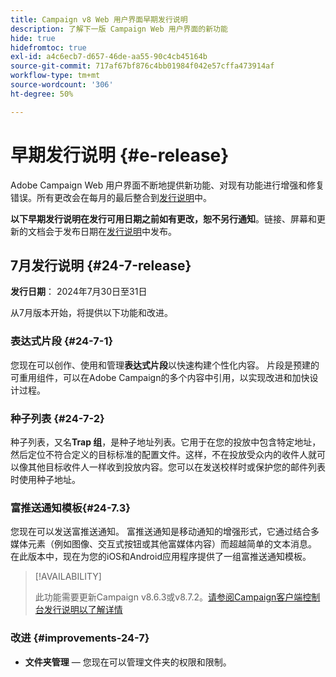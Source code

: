 ```yaml
---
title: Campaign v8 Web 用户界面早期发行说明
description: 了解下一版 Campaign Web 用户界面的新功能
hide: true
hidefromtoc: true
exl-id: a4c6ecb7-d657-46de-aa55-90c4cb45164b
source-git-commit: 717af67bf876c4bb01984f042e57cffa473914af
workflow-type: tm+mt
source-wordcount: '306'
ht-degree: 50%

---
```


# 早期发行说明 {#e-release}

Adobe Campaign Web 用户界面不断地提供新功能、对现有功能进行增强和修复错误。所有更改会在每月的最后整合到[发行说明](release-notes.md)中。

**以下早期发行说明在发行可用日期之前如有更改，恕不另行通知**。链接、屏幕和更新的文档会于发布日期在[发行说明](release-notes.md)中发布。

## 7月发行说明 {#24-7-release}

**发行日期**： 2024年7月30日至31日

从7月版本开始，将提供以下功能和改进。

### 表达式片段 {#24-7-1}

您现在可以创作、使用和管理&#x200B;**表达式片段**&#x200B;以快速构建个性化内容。 片段是预建的可重用组件，可以在Adobe Campaign的多个内容中引用，以实现改进和加快设计过程。

### 种子列表 {#24-7-2}

种子列表，又名&#x200B;**Trap 组**，是种子地址列表。它用于在您的投放中包含特定地址，然后定位不符合定义的目标标准的配置文件。这样，不在投放受众内的收件人就可以像其他目标收件人一样收到投放内容。您可以在发送校样时或保护您的邮件列表时使用种子地址。

### 富推送通知模板{#24-7.3}

您现在可以发送富推送通知。 富推送通知是移动通知的增强形式，它通过结合多媒体元素（例如图像、交互式按钮或其他富媒体内容）而超越简单的文本消息。 在此版本中，现在为您的iOS和Android应用程序提供了一组富推送通知模板。

>[!AVAILABILITY]
>
>此功能需要更新Campaign v8.6.3或v8.7.2。[请参阅Campaign客户端控制台发行说明以了解详情](https://experienceleague.adobe.com/en/docs/campaign/campaign-v8/releases/release-notes)


### 改进 {#improvements-24-7}

* **文件夹管理** — 您现在可以管理文件夹的权限和限制。
